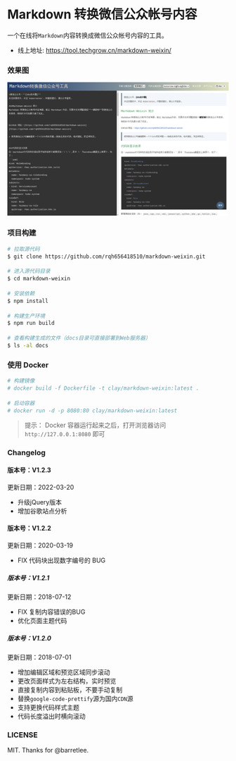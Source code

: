 # Markdown 转换微信公众帐号内容

一个在线将`Markdown`内容转换成微信公众帐号内容的工具。

- 线上地址: <https://tool.techgrow.cn/markdown-weixin/>

### 效果图
![](https://raw.githubusercontent.com/rqh656418510/markdown-weixin/master/screenshot/demo.png)

### 项目构建

``` sh
# 拉取源代码
$ git clone https://github.com/rqh656418510/markdown-weixin.git

# 进入源代码目录
$ cd markdown-weixin

# 安装依赖
$ npm install

# 构建生产环境
$ npm run build

# 查看构建生成的文件（docs目录可直接部署到Web服务器）
$ ls -al docs
```

### 使用 Docker

``` sh
# 构建镜像
# docker build -f Dockerfile -t clay/markdown-weixin:latest .

# 启动容器
# docker run -d -p 8080:80 clay/markdown-weixin:latest
```

> 提示： Docker 容器运行起来之后，打开浏览器访问 `http://127.0.0.1:8080` 即可

### Changelog

#### 版本号：V1.2.3
更新日期：2022-03-20

- 升级jQuery版本
- 增加谷歌站点分析

#### 版本号：V1.2.2
更新日期：2020-03-19

- FIX 代码块出现数字编号的 BUG

##### 版本号：V1.2.1
更新日期：2018-07-12

- FIX 复制内容错误的BUG
- 优化页面主题代码

##### 版本号：V1.2.0
更新日期：2018-07-01

- 增加编辑区域和预览区域同步滚动
- 更改页面样式为左右结构，实时预览
- 直接复制内容到粘贴板，不要手动复制
- 替换`google-code-prettify`源为国内`CDN`源
- 支持更换代码样式主题
- 代码长度溢出时横向滚动

### LICENSE

MIT. Thanks for @barretlee.
